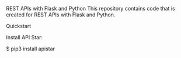 REST APIs with Flask and Python
This repository contains code that is created for REST APIs with Flask and Python.


Quickstart

Install API Star:

$ pip3 install apistar
